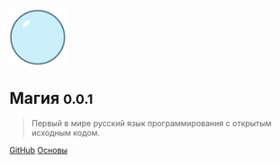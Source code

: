 <img height="100" src="_media/icon.svg" />

# Магия <small>0.0.1</small>

> Первый в мире русский язык программирования с открытым исходным кодом.

[GitHub](https://github.com/davidsalazkin/magic)
[Основы](#Магия)
